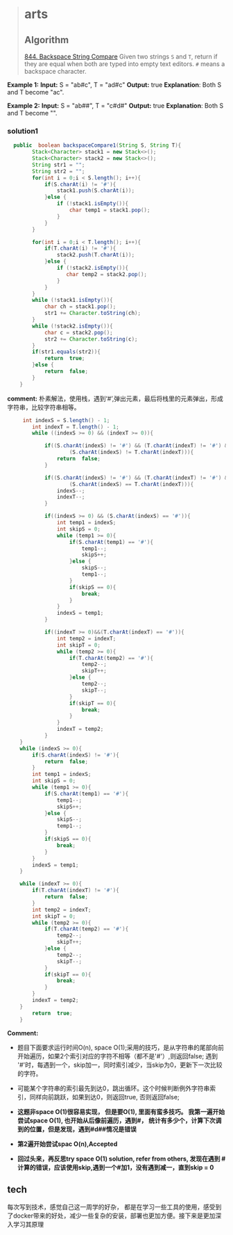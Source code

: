 ﻿


> # arts
> ## Algorithm
> [844. Backspace String Compare](https://leetcode.com/problems/backspace-string-compare/description/)
> Given two strings `S` and  `T`, return if they are equal when both are typed into empty text editors.  `#`  means a backspace character.
> 
**Example 1:**
**Input:** S = "ab#c", T = "ad#c"
**Output:** true **Explanation**: Both S and T become "ac".

**Example 2:**
**Input:** S = "ab##", T = "c#d#"
**Output:** true **Explanation**: Both S and T become "".

### solution1
```java
  public  boolean backspaceCompare1(String S, String T){
        Stack<Character> stack1 = new Stack<>();
        Stack<Character> stack2 = new Stack<>();
        String str1 = "";
        String str2 = "";
        for(int i = 0;i < S.length(); i++){
            if(S.charAt(i) != '#'){
                stack1.push(S.charAt(i));
            }else {
                if (!stack1.isEmpty()){
                    char temp1 = stack1.pop();
                }
            }
        }

        for(int i = 0;i < T.length(); i++){
            if(T.charAt(i) != '#'){
                stack2.push(T.charAt(i));
            }else {
                if (!stack2.isEmpty()){
                   char temp2 = stack2.pop();
                }
            }
        }
        while (!stack1.isEmpty()){
            char ch = stack1.pop();
            str1 += Character.toString(ch);
        }
        while (!stack2.isEmpty()){
            char c = stack2.pop();
            str2 += Character.toString(c);
        }
        if(str1.equals(str2)){
            return  true;
        }else {
            return  false;
        }
    }
```

**comment:** 朴素解法，使用栈，遇到‘#’,弹出元素，最后将栈里的元素弹出，形成字符串，比较字符串相等。
```java
	 int indexS = S.length() - 1;
        int indexT = T.length() - 1;
        while ((indexS >= 0) && (indexT >= 0)){

            if((S.charAt(indexS) != '#') && (T.charAt(indexT) != '#') &&
                    (S.charAt(indexS) != T.charAt(indexT))){
                return  false;
            }

            if((S.charAt(indexS) != '#') && (T.charAt(indexT) != '#') &&
                    (S.charAt(indexS) == T.charAt(indexT))){
                indexS--;
                indexT--;
            }

            if((indexS >= 0) && (S.charAt(indexS) == '#')){
                int temp1 = indexS;
                int skipS = 0;
                while (temp1 >= 0){
                    if(S.charAt(temp1) == '#'){
                        temp1--;
                        skipS++;
                    }else {
                        skipS--;
                        temp1--;
                    }
                    if(skipS == 0){
                        break;
                    }
                }
                indexS = temp1;
            }

            if((indexT >= 0)&&(T.charAt(indexT) == '#')){
                int temp2 = indexT;
                int skipT = 0;
                while (temp2 >= 0){
                    if(T.charAt(temp2) == '#'){
                        temp2--;
                        skipT++;
                    }else {
                        temp2--;
                        skipT--;
                    }
                    if(skipT == 0){
                        break;
                    }
                }
                indexT = temp2;
            }
    }
    while (indexS >= 0){
        if(S.charAt(indexS) != '#'){
            return  false;
        }
        int temp1 = indexS;
        int skipS = 0;
        while (temp1 >= 0){
            if(S.charAt(temp1) == '#'){
                temp1--;
                skipS++;
            }else {
                skipS--;
                temp1--;
            }
            if(skipS == 0){
                break;
            }
        }
        indexS = temp1;
    }

    while (indexT >= 0){
        if(T.charAt(indexT) != '#'){
            return  false;
        }
        int temp2 = indexT;
        int skipT = 0;
        while (temp2 >= 0){
            if(T.charAt(temp2) == '#'){
                temp2--;
                skipT++;
            }else {
                temp2--;
                skipT--;
            }
            if(skipT == 0){
                break;
            }
        }
        indexT = temp2;
    }
        return  true;
    }
```
**Comment:**
- 题目下面要求运行时间O(n), space O(1);采用的技巧，是从字符串的尾部向前开始遍历，如果2个索引对应的字符不相等（都不是'#'）,则返回false; 遇到 '#'时，每遇到一个，skip加一，同时索引减少，当skip为0，更新下一次比较的字符。
- 可能某个字符串的索引最先到达0，跳出循环。这个时候判断例外字符串索引，同样向前跳跃，如果到达0，则返回true, 否则返回false;

- **这题非space O(1)很容易实现， 但是要O(1), 里面有蛮多技巧。 我第一遍开始尝试space O(1), 也开始从后像前遍历，遇到#， 统计有多少个，计算下次调到的位置，但是发现，遇到#d##情况是错误**
- **第2遍开始尝试spac O(n),Accepted**
-  **回过头来，再反思try space O(1) solution, refer from others, 发现在遇到 # 计算的错误，应该使用skip,遇到一个#加1，没有遇到减一，直到skip = 0**


## tech
每次写到技术，感觉自己这一周学的好杂， 都是在学习一些工具的使用，感受到了docker带来的好处，减少一些复杂的安装，部署也更加方便。接下来是更加深入学习其原理
